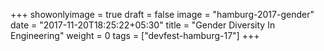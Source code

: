 +++
showonlyimage = true
draft = false
image = "hamburg-2017-gender"
date = "2017-11-20T18:25:22+05:30"
title = "Gender Diversity In Engineering"
weight = 0
tags = ["devfest-hamburg-17"]
+++

